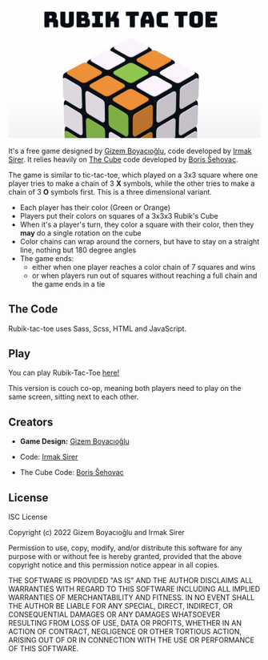 
[![Rubik Tac Toe](https://raw.githubusercontent.com/frrmack/rubik-tac-toe/master/assets/icons/meta-image.png)](https://frrmack.github.io/rubik-tac-toe/)


It's a free game designed by [Gizem Boyacıoğlu](https://www.linkedin.com/in/gizemboyacioglu/), code developed by [Irmak Sirer](https://www.irmaksirer.com). 
It relies heavily on [The Cube](https://github.com/bsehovac/the-cube) code developed by [Boris Šehovac](https://github.com/bsehovac). 

The game is similar to tic-tac-toe, which played on a 3x3 square where one player tries to make a chain of 3 **X** symbols, while the other tries to make a chain of 3 **O** symbols first. This is a three dimensional variant.

- Each player has their color (Green or Orange)
- Players put their colors on squares of a 3x3x3 Rubik's Cube 
- When it's a player's turn, they color a square with their color, then they **may** do a single rotation on the cube
- Color chains can wrap around the corners, but have to stay on a straight line, nothing but 180 degree angles
- The game ends: 
    - either when one player reaches a color chain of 7 squares and wins
    - or when players run out of squares without reaching a full chain and the game ends in a tie


## The Code
Rubik-tac-toe uses Sass, Scss, HTML and JavaScript.


## Play
You can play Rubik-Tac-Toe [here!](https://frrmack.github.io/rubik-tac-toe/)

This version is couch co-op, meaning both players need to play on the same screen, sitting next to each other.


## Creators

- **Game Design:** [Gizem Boyacıoğlu](https://www.linkedin.com/in/gizemboyacioglu/)

- Code: [Irmak Sirer](https://www.irmaksirer.com)

- The Cube Code: [Boris Šehovac](https://github.com/bsehovac)



## License

ISC License

Copyright (c) 2022 Gizem Boyacıoğlu and Irmak Sirer

Permission to use, copy, modify, and/or distribute this software for any purpose with or without fee is hereby granted, provided that the above copyright notice and this permission notice appear in all copies.

THE SOFTWARE IS PROVIDED "AS IS" AND THE AUTHOR DISCLAIMS ALL WARRANTIES WITH REGARD TO THIS SOFTWARE INCLUDING ALL IMPLIED WARRANTIES OF MERCHANTABILITY AND FITNESS. IN NO EVENT SHALL THE AUTHOR BE LIABLE FOR ANY SPECIAL, DIRECT, INDIRECT, OR CONSEQUENTIAL DAMAGES OR ANY DAMAGES WHATSOEVER RESULTING FROM LOSS OF USE, DATA OR PROFITS, WHETHER IN AN ACTION OF CONTRACT, NEGLIGENCE OR OTHER TORTIOUS ACTION, ARISING OUT OF OR IN CONNECTION WITH THE USE OR PERFORMANCE OF THIS SOFTWARE.

##
